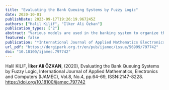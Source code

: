 ```yaml
---
title: "Evaluating the Bank Queuing Systems by Fuzzy Logic"
date: 2020-10-01
publishDate: 2023-09-17T19:26:19.967245Z
authors: ["Halil Kilif", "İlker Ali Özkan"]
publication_types: ["2"]
abstract: "Various models are used in the banking system to organize the queue structure of customers' banking transactions. The average waiting time for a customer in the queue generally varies depending on whether bank customer or not and the customer score it has. Different uncertain parameters are used to determine the individual queue group and average waiting time in bank queuing systems. This paper proposes a fuzzy logic-based approach in bank queuing systems. In this study, individual bank queue group and average waiting times are determined according to the number of waiting customers, customer score and credit score parameters. In addition, identification number is a determining factor for the priority of transactions in bank queuing systems. People who are not customers of the bank often have longer waiting times. As a new approach to the working structure of bank queuing systems, this study also suggests that non-bank customers should be given priority sequence numbers according to their credit scores."
featured: false
publication: "*International Journal of Applied Mathematics Electronics and Computers*"
url_pdf: "https://dergipark.org.tr/en/pub/ijamec/issue/56999/797742"
doi: "10.18100/ijamec.797742"
---
```

Halil KILIF, **İlker Ali ÖZKAN**, (2020), Evaluating the Bank Queuing Systems by Fuzzy Logic, International Journal of Applied Mathematics, Electronics and Computers (IJAMEC), Vol.8, No.4, pp.64-69, ISSN:2147-8228. https://doi.org/10.18100/ijamec.797742
